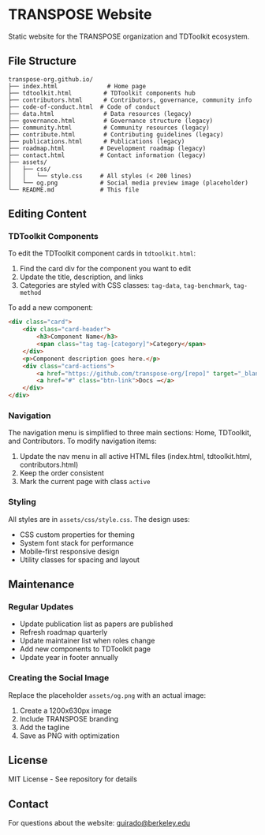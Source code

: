 # TRANSPOSE Website

Static website for the TRANSPOSE organization and TDToolkit ecosystem.


## File Structure

```
transpose-org.github.io/
├── index.html              # Home page
├── tdtoolkit.html         # TDToolkit components hub
├── contributors.html      # Contributors, governance, community info
├── code-of-conduct.html  # Code of conduct
├── data.html              # Data resources (legacy)
├── governance.html        # Governance structure (legacy)
├── community.html         # Community resources (legacy)
├── contribute.html        # Contributing guidelines (legacy)
├── publications.html      # Publications (legacy)
├── roadmap.html          # Development roadmap (legacy)
├── contact.html          # Contact information (legacy)
├── assets/
│   ├── css/
│   │   └── style.css     # All styles (< 200 lines)
│   └── og.png            # Social media preview image (placeholder)
└── README.md             # This file
```

## Editing Content

### TDToolkit Components

To edit the TDToolkit component cards in `tdtoolkit.html`:

1. Find the card div for the component you want to edit
2. Update the title, description, and links
3. Categories are styled with CSS classes: `tag-data`, `tag-benchmark`, `tag-method`

To add a new component:

```html
<div class="card">
    <div class="card-header">
        <h3>Component Name</h3>
        <span class="tag tag-[category]">Category</span>
    </div>
    <p>Component description goes here.</p>
    <div class="card-actions">
        <a href="https://github.com/transpose-org/[repo]" target="_blank" rel="noopener" class="btn-link">Repository →</a>
        <a href="#" class="btn-link">Docs →</a>
    </div>
</div>
```

### Navigation

The navigation menu is simplified to three main sections: Home, TDToolkit, and Contributors. To modify navigation items:

1. Update the nav menu in all active HTML files (index.html, tdtoolkit.html, contributors.html)
2. Keep the order consistent
3. Mark the current page with class `active`

### Styling

All styles are in `assets/css/style.css`. The design uses:
- CSS custom properties for theming
- System font stack for performance
- Mobile-first responsive design
- Utility classes for spacing and layout

## Maintenance

### Regular Updates

- Update publication list as papers are published
- Refresh roadmap quarterly
- Update maintainer list when roles change
- Add new components to TDToolkit page
- Update year in footer annually

### Creating the Social Image

Replace the placeholder `assets/og.png` with an actual image:
1. Create a 1200x630px image
2. Include TRANSPOSE branding
3. Add the tagline
4. Save as PNG with optimization


## License

MIT License - See repository for details

## Contact

For questions about the website: guirado@berkeley.edu
